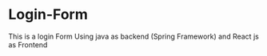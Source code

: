 # Login-Form

This is a login Form Using java as backend (Spring Framework) and React js as Frontend